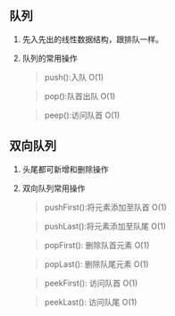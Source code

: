 ## 队列

1. 先入先出的线性数据结构，跟排队一样。

2. 队列的常用操作

   > push():入队 O(1)

   > pop():队首出队 O(1)

   > peep():访问队首 O(1)

## 双向队列

1. 头尾都可新增和删除操作

2. 双向队列常用操作

   > pushFirst():将元素添加至队首 O(1)

   > pushLast():将元素添加至队尾 O(1)

   > popFirst(): 删除队首元素 O(1)

   > popLast(): 删除队尾元素 O(1)

   > peekFirst(): 访问队首 O(1)

   > peekLast(): 访问队尾 O(1)
